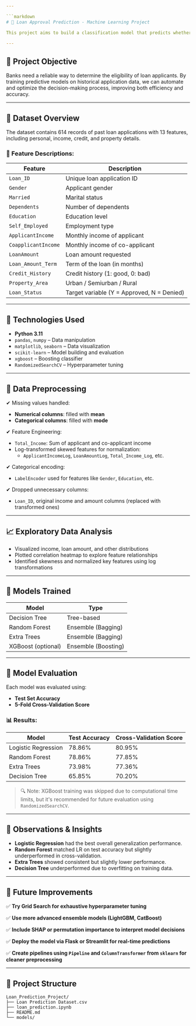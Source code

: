```yaml
---

```markdown
# 🏦 Loan Approval Prediction - Machine Learning Project

This project aims to build a classification model that predicts whether a loan application will be approved based on the applicant's demographic and financial information.

---
```


## 📌 Project Objective

Banks need a reliable way to determine the eligibility of loan applicants. By training predictive models on historical application data, we can automate and optimize the decision-making process, improving both efficiency and accuracy.

---

## 📂 Dataset Overview

The dataset contains 614 records of past loan applications with 13 features, including personal, income, credit, and property details.

### 📄 Feature Descriptions:

| Feature              | Description                               |
|----------------------|-------------------------------------------|
| `Loan_ID`            | Unique loan application ID                |
| `Gender`             | Applicant gender                          |
| `Married`            | Marital status                            |
| `Dependents`         | Number of dependents                      |
| `Education`          | Education level                           |
| `Self_Employed`      | Employment type                           |
| `ApplicantIncome`    | Monthly income of applicant               |
| `CoapplicantIncome`  | Monthly income of co-applicant            |
| `LoanAmount`         | Loan amount requested                     |
| `Loan_Amount_Term`   | Term of the loan (in months)              |
| `Credit_History`     | Credit history (1: good, 0: bad)          |
| `Property_Area`      | Urban / Semiurban / Rural                 |
| `Loan_Status`        | Target variable (Y = Approved, N = Denied)|

---

## 🔧 Technologies Used

- **Python 3.11**
- `pandas`, `numpy` – Data manipulation
- `matplotlib`, `seaborn` – Data visualization
- `scikit-learn` – Model building and evaluation
- `xgboost` – Boosting classifier
- `RandomizedSearchCV` – Hyperparameter tuning

---

## 🧹 Data Preprocessing

✔ Missing values handled:
- **Numerical columns**: filled with **mean**
- **Categorical columns**: filled with **mode**

✔ Feature Engineering:
- `Total_Income`: Sum of applicant and co-applicant income
- Log-transformed skewed features for normalization:
  - `ApplicantIncomeLog`, `LoanAmountLog`, `Total_Income_Log`, etc.

✔ Categorical encoding:
- `LabelEncoder` used for features like `Gender`, `Education`, etc.

✔ Dropped unnecessary columns:
- `Loan_ID`, original income and amount columns (replaced with transformed ones)

---

## 📈 Exploratory Data Analysis

- Visualized income, loan amount, and other distributions
- Plotted correlation heatmap to explore feature relationships
- Identified skewness and normalized key features using log transformations

---

## 🤖 Models Trained

| Model                | Type               |
|----------------------|--------------------| 
| Decision Tree        | Tree-based         |
| Random Forest        | Ensemble (Bagging) |
| Extra Trees          | Ensemble (Bagging) |
| XGBoost (optional)   | Ensemble (Boosting)|

---

## 🧪 Model Evaluation

Each model was evaluated using:
- **Test Set Accuracy**
- **5-Fold Cross-Validation Score**

### 📊 Results:

| Model                | Test Accuracy | Cross-Validation Score |
|----------------------|----------------|--------------------------|
| Logistic Regression  | 78.86%         | 80.95%                   |
| Random Forest        | 78.86%         | 77.85%                   |
| Extra Trees          | 73.98%         | 77.36%                   |
| Decision Tree        | 65.85%         | 70.20%                   |

> 🔍 Note: XGBoost training was skipped due to computational time limits, but it's recommended for future evaluation using `RandomizedSearchCV`.

---

## 📌 Observations & Insights

- **Logistic Regression** had the best overall generalization performance.
- **Random Forest** matched LR on test accuracy but slightly underperformed in cross-validation.
- **Extra Trees** showed consistent but slightly lower performance.
- **Decision Tree** underperformed due to overfitting on training data.

---

## 🚀 Future Improvements

✅ **Try Grid Search for exhaustive hyperparameter tuning**

✅ **Use more advanced ensemble models (LightGBM, CatBoost)**

✅ **Include SHAP or permutation importance to interpret model decisions**

✅ **Deploy the model via Flask or Streamlit for real-time predictions**

✅ **Create pipelines using `Pipeline` and `ColumnTransformer` from `sklearn` for cleaner preprocessing**

---

## 📁 Project Structure

```
Loan_Prediction_Project/
├── Loan Prediction Dataset.csv
├── loan_prediction.ipynb
├── README.md
└── models/
```
